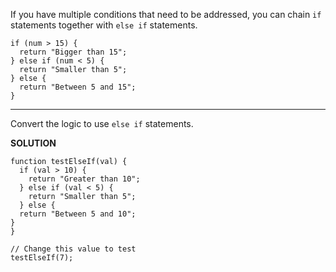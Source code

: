 If you have multiple conditions that need to be addressed, you can chain `if` statements together with `else if` statements.

```
if (num > 15) {
  return "Bigger than 15";
} else if (num < 5) {
  return "Smaller than 5";
} else {
  return "Between 5 and 15";
}
```
 ---
Convert the logic to use `else if` statements.

**SOLUTION**

```
function testElseIf(val) {
  if (val > 10) {
    return "Greater than 10";
  } else if (val < 5) {
    return "Smaller than 5";
  } else { 
  return "Between 5 and 10";
}
}

// Change this value to test
testElseIf(7);

```
